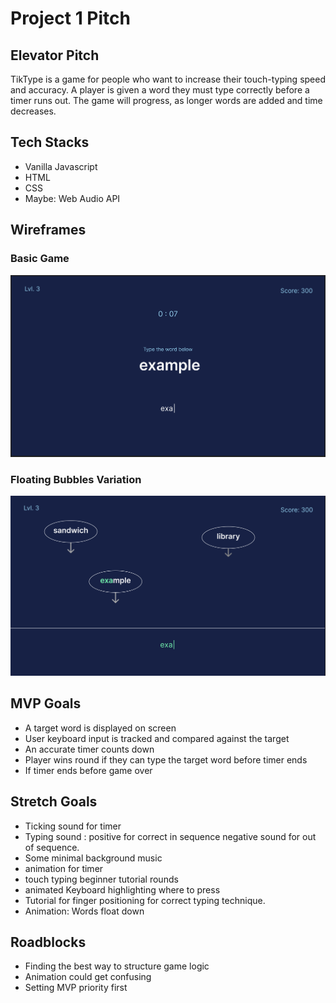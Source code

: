 # Project 1 Pitch

## Elevator Pitch
TikType is a game for people who want to increase their touch-typing speed and accuracy. 
A player is given a word they must type correctly before a timer runs out. 
The game will progress, as longer words are added and time decreases. 

## Tech Stacks
* Vanilla Javascript
* HTML
* CSS
* Maybe: Web Audio API

## Wireframes
### Basic Game
![Basic view](./src/images/basic-game.png)
### Floating Bubbles Variation
![Floating Bubbles Variation](./src/images/floating-bubbles-variation.png)

## MVP Goals
* A target word is displayed on screen
* User keyboard input is tracked and compared against the target
* An accurate timer counts down
* Player wins round if they can type the target word before timer ends
* If timer ends before game over

## Stretch Goals
* Ticking sound for timer
* Typing sound : positive for correct in sequence negative sound for out of sequence. 
* Some minimal background music
* animation for timer
* touch typing beginner tutorial rounds
* animated Keyboard highlighting where to press
* Tutorial for finger positioning for correct typing technique. 
* Animation: Words float down

## Roadblocks
* Finding the best way to structure game logic
* Animation could get confusing
* Setting MVP priority first